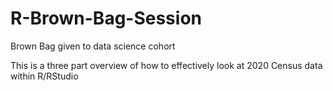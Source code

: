 # R-Brown-Bag-Session
Brown Bag given to data science cohort 

This is a three part overview of how to effectively look at 2020 Census data within R/RStudio
